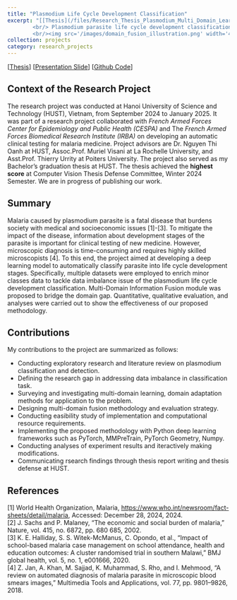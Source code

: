 ```yaml
---
title: "Plasmodium Life Cycle Development Classification"
excerpt: "[[Thesis](/files/Research_Thesis_Plasmodium_Multi_Domain_Learning.pdf)] [[Presentation Slide](/files/Plasmodium_Thesis_Presentation.pdf)] [[Github Code](https://github.com/khanhtrq/Plasmodium_Multi_Domain_Information_Fusion)]
        <br/> Plasmodium parasite life cycle development classification with Multi-Domain Information Fusion to tackle data imbalance.
        <br/><img src='/images/domain_fusion_illustration.png' width='400' style='height:auto;'>"
collection: projects
category: research_projects
---
```

[[Thesis](/files/Research_Thesis_Plasmodium_Multi_Domain_Learning.pdf)] [[Presentation Slide](/files/Plasmodium_Thesis_Presentation.pdf)] [[Github Code](https://github.com/khanhtrq/Plasmodium_Multi_Domain_Information_Fusion)]

## Context of the Research Project
The research project was conducted at Hanoi University of Science and Technology (HUST), Vietnam, from September 2024 to January 2025. It was part of a research project collaborated with *French Armed Forces Center for Epidemiology and Public Health (CESPA)* and The *French Armed Forces Biomedical Research Institute (IRBA)* on developing an automatic clinical testing for malaria medicine. Project advisors are Dr. Nguyen Thi Oanh at HUST, Assoc.Prof. Muriel Visani at La Rochelle University, and Asst.Prof. Thierry Urrity at Poiters University. The project also served as my Bachelor’s graduation thesis at HUST. The thesis achieved the **highest score** at Computer Vision Thesis Defense Committee, Winter 2024 Semester. We are in progress of publishing our work.

## Summary
Malaria caused by plasmodium parasite is a fatal disease that burdens society with medical and socioeconomic issues [1]-[3]. To mitigate the impact of the disease, information about development stages of the parasite is important for clinical testing of new medicine. However, microscopic diagnosis is time-consuming and requires highly skilled microscopists [4]. To this end, the project aimed at developing a deep learning model to automatically classify parasite into life cycle development stages. Specifically, multiple datasets were employed to enrich minor classes data to tackle data imbalance issue of the plasmodium life cycle development classification. Multi-Domain Information Fusion module was proposed to bridge the domain gap. Quantitative, qualitative evaluation, and analyses were carried out to show the effectiveness of our proposed methodology.

## Contributions
My contributions to the project are summarized as follows:
- Conducting exploratory research and literature review on plasmodium classification and detection.
- Defining the research gap in addressing data imbalance in classification task.
- Surveying and investigating multi-domain learning, domain adaptation methods for application to the problem.
- Designing multi-domain fusion methodology and evaluation strategy.
- Conducting easibility study of implementation and computational resource requirements. 
- Implementing the proposed methodology with Python deep learning frameworks such as PyTorch, MMPreTrain, PyTorch Geometry, Numpy.
- Conducting analyses of experiment results and iteractively making modifications.
- Communicating rsearch findings through thesis report writing and thesis defense at HUST.

## References
[1] World Health Organization, Malaria, https://www.who.int/newsroom/fact-sheets/detail/malaria, Accessed: December 28, 2024, 2024.  
[2] J. Sachs and P. Malaney, “The economic and social burden of malaria,” Nature, vol. 415, no. 6872, pp. 680 685, 2002.   
[3] K. E. Halliday, S. S. Witek-McManus, C. Opondo, et al., “Impact of school-based malaria case management on school attendance, health and education outcomes: A cluster randomised trial in southern Malawi,” BMJ global health, vol. 5, no. 1, e001666, 2020.  
[4] Z. Jan, A. Khan, M. Sajjad, K. Muhammad, S. Rho, and I. Mehmood, “A review on automated diagnosis of malaria parasite in microscopic blood smears images,” Multimedia Tools and Applications, vol. 77, pp. 9801–9826, 2018.

